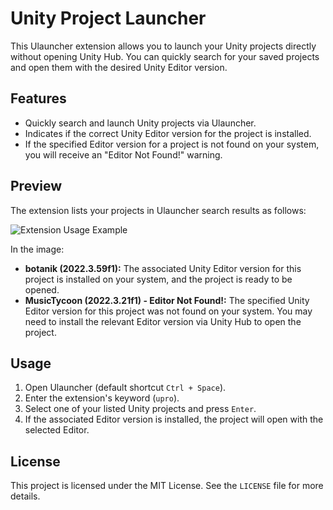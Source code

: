 # Unity Project Launcher

This Ulauncher extension allows you to launch your Unity projects directly without opening Unity Hub. You can quickly search for your saved projects and open them with the desired Unity Editor version.

## Features

*   Quickly search and launch Unity projects via Ulauncher.
*   Indicates if the correct Unity Editor version for the project is installed.
*   If the specified Editor version for a project is not found on your system, you will receive an "Editor Not Found!" warning.

## Preview

The extension lists your projects in Ulauncher search results as follows:

![Extension Usage Example](https://raw.githubusercontent.com/gokcinosman/unity-projects-launcher/images/readme.png)

In the image:
*   **botanik (2022.3.59f1):** The associated Unity Editor version for this project is installed on your system, and the project is ready to be opened.
*   **MusicTycoon (2022.3.21f1) - Editor Not Found!:** The specified Unity Editor version for this project was not found on your system. You may need to install the relevant Editor version via Unity Hub to open the project.


## Usage

1.  Open Ulauncher (default shortcut `Ctrl + Space`).
2.  Enter the extension's keyword (`upro`).
3.  Select one of your listed Unity projects and press `Enter`.
4.  If the associated Editor version is installed, the project will open with the selected Editor.

## License

This project is licensed under the MIT License. See the `LICENSE` file for more details.